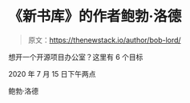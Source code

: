 # 《新书库》的作者鲍勃·洛德

> 原文：<https://thenewstack.io/author/bob-lord/>

想开一个开源项目办公室？这里有 6 个目标

2020 年 7 月 15 日下午两点

鲍勃·洛德